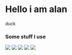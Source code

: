# Hello i am alan


duck
<img src="https://hips.hearstapps.com/hmg-prod.s3.amazonaws.com/images/how-to-keep-ducks-call-ducks-1615457181.jpg" width="15px">

### Some stuff I use
![](https://img.shields.io/badge/Arch-gray?style=flat&logo=Arch%20Linux&label=OS&color=9779d4)
![](https://img.shields.io/badge/Alacritty-gray?style=flat&logo=alacritty&label=Terminal&color=9779d4)
![](https://img.shields.io/badge/Py-gray?style=flat&logo=python&label=Lang&color=9779d4)
![](https://img.shields.io/badge/VS-gray?style=flat&logo=visualstudiocode&label=Editor&color=9779d4)
![](https://img.shields.io/badge/Atom-gray?style=flat&logo=atom&label=Editor&color=9779d4)
